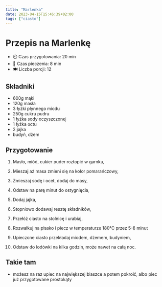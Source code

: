 ```yaml
---
title: "Marlenka"
date: 2023-04-15T15:46:39+02:00
tags: ["ciasto"]
---
```


# Przepis na Marlenkę

- ⏲️  Czas przygotowania: 20 min
- 🍳 Czas pieczenia: 8 min
- 🍽️ Liczba porcji: 12

## Składniki

- 600g mąki
- 120g masła
- 3 łyżki płynnego miodu
- 250g cukru pudru
- 1 łyżka sody oczyszczonej
- 1 łyżka octu
- 2 jajka
- budyń, dżem

## Przygotowanie

1. Masło, miód, cukier puder roztopić w garnku,
1. Mieszaj aż masa zmieni się na kolor pomarańczowy,
1. Zmieszaj sodę i ocet, dodaj do masy,
1. Odstaw na parę minut do ostygnięcia,
1. Dodaj jajka,
1. Stopniowo dodawaj resztę składników,

1. Przełóż ciasto na stolnicę i urabiaj,
1. Rozwałkuj na płasko i piecz w temperaturze 180°C przez 5-8 minut

1. Upieczone ciasto przekładaj miodem, dżemem, budyniem,
1. Odstaw do lodówki na kilka godzin, może nawet na całą noc.

## Takie tam

- możesz na raz upiec na największej blaszce a potem pokroić, albo piec już przygotowane prostokąty

